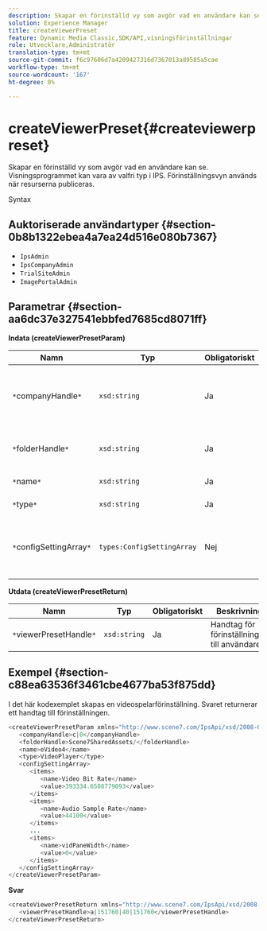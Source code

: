 ```yaml
---
description: Skapar en förinställd vy som avgör vad en användare kan se. Visningsprogrammet kan vara av valfri typ i IPS. Förinställningsvyn används när resurserna publiceras.
solution: Experience Manager
title: createViewerPreset
feature: Dynamic Media Classic,SDK/API,visningsförinställningar
role: Utvecklare,Administratör
translation-type: tm+mt
source-git-commit: f6c97606d7a4209427316d7367013ad9585a5cae
workflow-type: tm+mt
source-wordcount: '167'
ht-degree: 0%

---
```



# createViewerPreset{#createviewerpreset}

Skapar en förinställd vy som avgör vad en användare kan se. Visningsprogrammet kan vara av valfri typ i IPS. Förinställningsvyn används när resurserna publiceras.

Syntax

## Auktoriserade användartyper {#section-0b8b1322ebea4a7ea24d516e080b7367}

* `IpsAdmin`
* `IpsCompanyAdmin`
* `TrialSiteAdmin`
* `ImagePortalAdmin`

## Parametrar {#section-aa6dc37e327541ebbfed7685cd8071ff}

**Indata (createViewerPresetParam)**

| Namn | Typ | Obligatoriskt | Beskrivning |
|---|---|---|---|
| `*`companyHandle`*` | `xsd:string` | Ja | Handtaget för det företag som innehåller visningsprogrammets förinställningar och resurser. |
| `*`folderHandle`*` | `xsd:string` | Ja | Hanteringen av mappen som innehåller resurserna. |
| `*`name`*` | `xsd:string` | Ja | Namn på visningsprogram. |
| `*`type`*` | `xsd:string` | Ja | Typ av visningsprogram. |
| `*`configSettingArray`*` | `types:ConfigSettingArray` | Nej | En array som innehåller namn, värden och handtag för bilder som du använder förinställningar på. |

**Utdata (createViewerPresetReturn)**

| Namn | Typ | Obligatoriskt | Beskrivning |
|---|---|---|---|
| `*`viewerPresetHandle`*` | `xsd:string` | Ja | Handtag för förinställningen till användaren. |

## Exempel {#section-c88ea63536f3461cbe4677ba53f875dd}

I det här kodexemplet skapas en videospelarförinställning. Svaret returnerar ett handtag till förinställningen.

```java
<createViewerPresetParam xmlns="http://www.scene7.com/IpsApi/xsd/2008-01-15">
   <companyHandle>c|0</companyHandle>
   <folderHandle>Scene7SharedAssets/</folderHandle>
   <name>eVideo4</name>
   <type>VideoPlayer</type>
   <configSettingArray>
      <items>
         <name>Video Bit Rate</name>
         <value>393334.6508779093</value>
      </items>
      <items>
         <name>Audio Sample Rate</name>
         <value>44100</value>
      </items>
      ...
      <items>
         <name>vidPaneWidth</name>
         <value>0</value>
      </items>
   </configSettingArray>
</createViewerPresetParam>
```

**Svar**

```java
<createViewerPresetReturn xmlns="http://www.scene7.com/IpsApi/xsd/2008-01-15">
   <viewerPresetHandle>a|151760|40|151760</viewerPresetHandle>
</createViewerPresetReturn>
```

